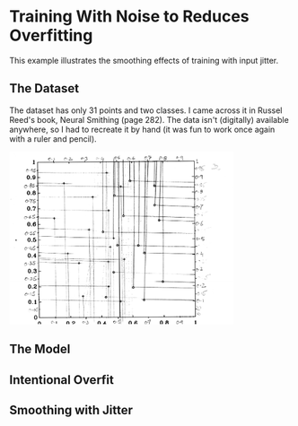 # Training With Noise to Reduces Overfitting

This example illustrates the smoothing effects of training with input jitter.

## The Dataset

The dataset has only 31 points and two classes. I came across it in Russel Reed's book, Neural Smithing (page 282). The data isn't (digitally) available anywhere, so I had to recreate it by hand (it was fun to work once again with a ruler and pencil). 

<img src="hand-derived-point.png-1.png" alt="drawing" style="width:400px;"/>

## The Model

## Intentional Overfit

## Smoothing with Jitter
